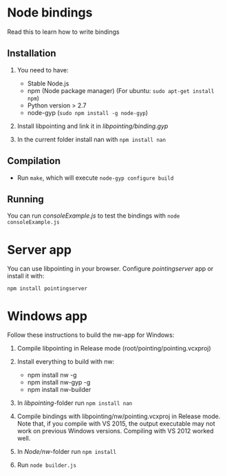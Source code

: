 # Node bindings

Read this to learn how to write bindings

## Installation

1. You need to have:
	* Stable Node.js
	* npm (Node package manager) (For ubuntu: `sudo apt-get install npm`)
	* Python version > 2.7
	* node-gyp (`sudo npm install -g node-gyp`)

2. Install libpointing and link it in *libpointing/binding.gyp* 

3. In the current folder install nan with `npm install nan`

## Compilation

* Run `make`, which will execute `node-gyp configure build`

## Running

You can run *consoleExample.js* to test the bindings with `node consoleExample.js`

# Server app

You can use libpointing in your browser.
Configure *pointingserver* app or install it with:

	npm install pointingserver

# Windows app

Follow these instructions to build the nw-app for Windows:

1. Compile libpointing in Release mode (root/pointing/pointing.vcxproj)

1. Install everything to build with nw:

	* npm install nw -g
	* npm install nw-gyp -g
	* npm install nw-builder

1. In *libpointing*-folder run `npm install nan`

1. Compile bindings with libpointing/nw/pointing.vcxproj in Release mode.
   Note that, if you compile with VS 2015, the output executable may not work on previous Windows versions.
   Compiling with VS 2012 worked well.
1. In *Node/nw*-folder run `npm install`
1. Run `node builder.js`

